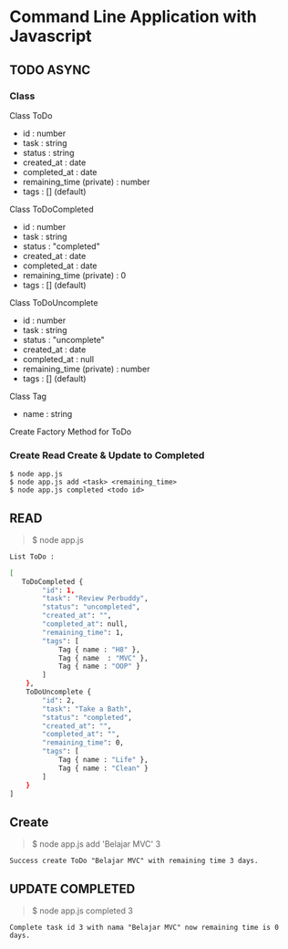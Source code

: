 # Command Line Application with Javascript 

## TODO ASYNC 

### Class 

Class ToDo 
- id : number
- task : string
- status : string
- created_at : date
- completed_at : date 
- remaining_time (private) : number
- tags : [] (default)

Class ToDoCompleted
- id : number
- task : string
- status :  "completed"
- created_at : date
- completed_at : date 
- remaining_time (private) : 0
- tags : [] (default)

Class ToDoUncomplete
- id : number
- task : string
- status :  "uncomplete"
- created_at : date
- completed_at : null 
- remaining_time (private) : number
- tags : [] (default)

Class Tag 
- name : string

Create Factory Method for ToDo  

### Create Read Create & Update to Completed

```
$ node app.js 
$ node app.js add <task> <remaining_time>
$ node app.js completed <todo id>
```

## READ 

> $ node app.js 
```bash
List ToDo :

[
   ToDoCompleted {
        "id": 1, 
        "task": "Review Perbuddy",
        "status": "uncompleted",
        "created_at": "",
        "completed_at": null,
        "remaining_time": 1,
        "tags": [
            Tag { name : "H8" }, 
            Tag { name  : "MVC" }, 
            Tag { name : "OOP" }
        ]
    },
    ToDoUncomplete {
        "id": 2, 
        "task": "Take a Bath",
        "status": "completed",
        "created_at": "",
        "completed_at": "",
        "remaining_time": 0,
        "tags": [
            Tag { name : "Life" },
            Tag { name : "Clean" }
        ]
    }
]
```


## Create 

> $ node app.js add 'Belajar MVC' 3

```
Success create ToDo "Belajar MVC" with remaining time 3 days. 
```

## UPDATE COMPLETED

> $ node app.js completed 3
```
Complete task id 3 with nama "Belajar MVC" now remaining time is 0 days.
```